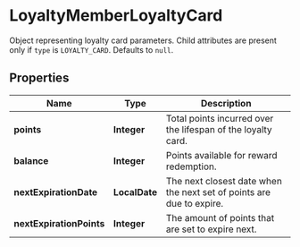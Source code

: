 

# LoyaltyMemberLoyaltyCard

Object representing loyalty card parameters. Child attributes are present only if `type` is `LOYALTY_CARD`. Defaults to `null`.

## Properties

| Name | Type | Description |
|------------ | ------------- | ------------- |
|**points** | **Integer** | Total points incurred over the lifespan of the loyalty card. |
|**balance** | **Integer** | Points available for reward redemption. |
|**nextExpirationDate** | **LocalDate** | The next closest date when the next set of points are due to expire. |
|**nextExpirationPoints** | **Integer** | The amount of points that are set to expire next. |




